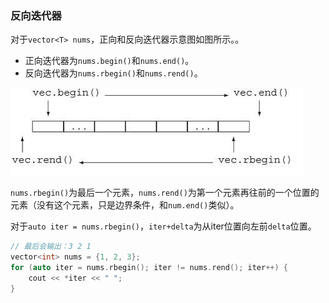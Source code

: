 ### 反向迭代器

对于`vector<T> nums`，正向和反向迭代器示意图如图所示。。

- 正向迭代器为`nums.begin()`和`nums.end()`。
- 反向迭代器为`nums.rbegin()`和`nums.rend()`。

![rbegin_rend](./rbegin_rend.gif)

`nums.rbegin()`为最后一个元素，`nums.rend()`为第一个元素再往前的一个位置的元素（没有这个元素，只是边界条件，和`num.end()`类似）。

对于`auto iter = nums.rbegin()`，`iter+delta`为从iter位置向左前`delta`位置。

```c++
// 最后会输出：3 2 1
vector<int> nums = {1, 2, 3};
for (auto iter = nums.rbegin(); iter != nums.rend(); iter++) {
    cout << *iter << " ";
}
```

